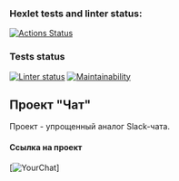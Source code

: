 ### Hexlet tests and linter status:
[![Actions Status](https://github.com/natakhrom/frontend-project-12/workflows/hexlet-check/badge.svg)](https://github.com/natakhrom/frontend-project-12/actions)

### Tests status
[![Linter status](https://github.com/natakhrom/frontend-project-12/actions/workflows/finalProject-check.yml/badge.svg)](https://github.com/natakhrom/frontend-project-12/actions)
[![Maintainability](https://api.codeclimate.com/v1/badges/44ad4c14614f672d61af/maintainability)](https://codeclimate.com/github/natakhrom/frontend-project-12/maintainability)

## Проект "Чат"
Проект - упрощенный аналог Slack-чата.

#### Ссылка на проект
[![YourChat](https://frontend-project-12-production-8eeb.up.railway.app/)]
